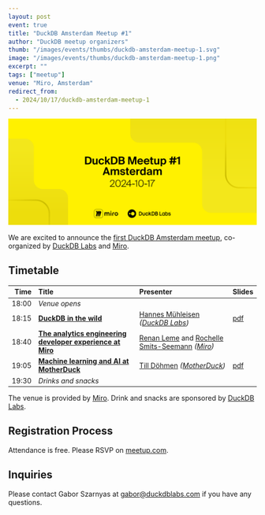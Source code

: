 ```yaml
---
layout: post
event: true
title: "DuckDB Amsterdam Meetup #1"
author: "DuckDB meetup organizers"
thumb: "/images/events/thumbs/duckdb-amsterdam-meetup-1.svg"
image: "/images/events/thumbs/duckdb-amsterdam-meetup-1.png"
excerpt: ""
tags: ["meetup"]
venue: "Miro, Amsterdam"
redirect_from:
  - 2024/10/17/duckdb-amsterdam-meetup-1
---
```


<img src="/images/events/thumbs/duckdb-amsterdam-meetup-1.svg"
     alt="DuckDB Amsterdam Meetup Splashscreen"
     width="680"
     />

We are excited to announce the [first DuckDB Amsterdam meetup](https://www.meetup.com/duckdb/events/303482464/), co-organized by [DuckDB Labs](https://duckdblabs.com/) and [Miro](https://miro.com/).

## Timetable

| Time  | Title   | Presenter | Slides |
|------:|:------- |:----------|:-------|
| 18:00 | _Venue opens_ | | |
| 18:15 | [**DuckDB in the wild**](https://youtu.be/NarcDUhHwQw) | [Hannes Mühleisen](https://hannes.muehleisen.org/) _([DuckDB Labs](https://duckdblabs.com/))_ | [pdf](https://blobs.duckdb.org/slides/hannes-muehleisen-duckdb-in-the-wild-duckdb-amsterdam-meetup.pdf) |
| 18:40 | [**The analytics engineering developer experience at Miro**](https://youtu.be/4trnG7Bejz4) | [Renan Leme](https://www.linkedin.com/in/renanleme/) and [Rochelle Smits-Seemann](https://www.linkedin.com/in/rochellesmitsseemann/) _([Miro](https://miro.com/))_ | |
| 19:05 | [**Machine learning and AI at MotherDuck**](https://youtu.be/8OopWq-JSkE) | [Till Döhmen](https://www.linkedin.com/in/tdoehmen/) _([MotherDuck](https://motherduck.com/))_ | [pdf](https://blobs.duckdb.org/slides/till-doehmen-aiml-at-motherduck-duckdb-amsterdam-meetup.pdf) |
| 19:30 | _Drinks and snacks_ | | |

The venue is provided by [Miro](https://miro.com/).
Drink and snacks are sponsored by [DuckDB Labs](https://duckdblabs.com/).

## Registration Process

Attendance is free. Please RSVP on [meetup.com](https://www.meetup.com/duckdb/events/303482464/).

## Inquiries

Please contact Gabor Szarnyas at [gabor@duckdblabs.com](mailto:gabor@duckdblabs.com) if you have any questions.
